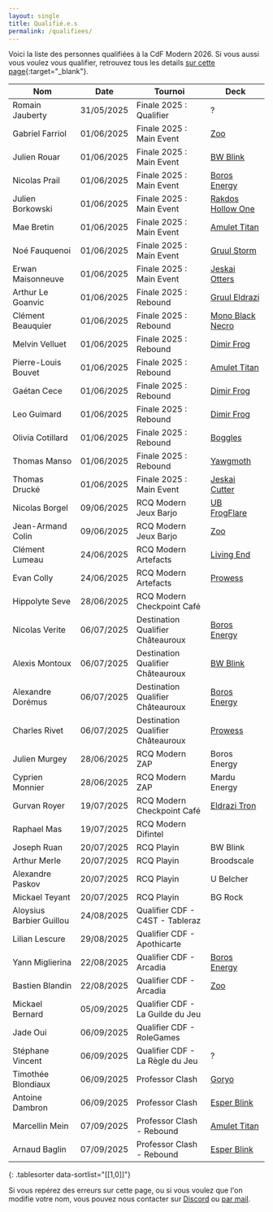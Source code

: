 ```yaml
---
layout: single
title: Qualifié.e.s
permalink: /qualifiees/
---
```


Voici la liste des personnes qualifiées à la CdF Modern 2026.
Si vous aussi vous voulez vous qualifier, retrouvez tous les details [sur cette page](/se-qualifier/){:target="_blank"}.

| Nom | Date | Tournoi | Deck |
| - | - | - | - |
| Romain Jauberty | 31/05/2025 | Finale 2025 : Qualifier | ? |
| Gabriel Farriol | 01/06/2025 | Finale 2025 : Main Event | [Zoo](https://www.mtgtop8.com/event?e=69497&d=726444&f=MO) |
| Julien Rouar | 01/06/2025 | Finale 2025 : Main Event | [BW Blink](https://www.mtgtop8.com/event?e=69497&d=726445&f=MO) |
| Nicolas Prail | 01/06/2025 | Finale 2025 : Main Event | [Boros Energy](https://www.mtgtop8.com/event?e=69497&d=726447&f=MO) |
| Julien Borkowski | 01/06/2025 | Finale 2025 : Main Event | [Rakdos Hollow One](https://www.mtgtop8.com/event?e=69497&d=726446&f=MO) |
| Mae Bretin | 01/06/2025 | Finale 2025 : Main Event | [Amulet Titan](https://www.mtgtop8.com/event?e=69497&d=726449&f=MO) |
| Noé Fauquenoi | 01/06/2025 | Finale 2025 : Main Event | [Gruul Storm](https://www.mtgtop8.com/event?e=69497&d=726450&f=MO) |
| Erwan Maisonneuve | 01/06/2025 | Finale 2025 : Main Event | [Jeskai Otters](https://www.mtgtop8.com/event?e=69497&d=726448&f=MO) |
| Arthur Le Goanvic | 01/06/2025 | Finale 2025 : Rebound | [Gruul Eldrazi](https://www.mtgtop8.com/event?e=69528&f=MO) |
| Clément Beauquier | 01/06/2025 | Finale 2025 : Rebound | [Mono Black Necro](https://www.mtgtop8.com/event?e=69528&d=726714&f=MO) |
| Melvin Velluet | 01/06/2025 | Finale 2025 : Rebound | [Dimir Frog](https://www.mtgtop8.com/event?e=69528&d=726715&f=MO) |
| Pierre-Louis Bouvet | 01/06/2025 | Finale 2025 : Rebound | [Amulet Titan](https://www.mtgtop8.com/event?e=69528&d=726716&f=MO) |
| Gaétan Cece | 01/06/2025 | Finale 2025 : Rebound | [Dimir Frog](https://www.mtgtop8.com/event?e=69528&d=726717&f=MO) |
| Leo Guimard | 01/06/2025 | Finale 2025 : Rebound | [Dimir Frog](https://www.mtgtop8.com/event?e=69528&d=726718&f=MO) |
| Olivia Cotillard | 01/06/2025 | Finale 2025 : Rebound | [Boggles](https://www.mtgtop8.com/event?e=69528&d=726719&f=MO) |
| Thomas Manso | 01/06/2025 | Finale 2025 : Rebound | [Yawgmoth](https://www.mtgtop8.com/event?e=69528&d=726720&f=MO) |
| Thomas Drucké | 01/06/2025 | Finale 2025 : Main Event | [Jeskai Cutter](https://www.mtgtop8.com/event?e=69497&d=726451&f=MO) |
| Nicolas Borgel | 09/06/2025 | RCQ Modern Jeux Barjo | [UB FrogFlare](https://www.mtgtop8.com/event?e=70449&d=733789&f=MO) |
| Jean-Armand Colin | 09/06/2025 | RCQ Modern Jeux Barjo | [Zoo](https://www.mtgtop8.com/event?e=70449&d=733790&f=MO) |
| Clément Lumeau | 24/06/2025 | RCQ Modern Artefacts | [Living End](https://www.mtgtop8.com/event?e=70479&d=734005&f=MO) |
| Evan Colly | 24/06/2025 | RCQ Modern Artefacts | [Prowess](https://www.mtgtop8.com/event?e=70479&d=734006&f=MO) |
| Hippolyte Seve | 28/06/2025 | RCQ Modern Checkpoint Café | |
| Nicolas Verite | 06/07/2025 | Destination Qualifier Châteauroux | [Boros Energy](https://www.mtgtop8.com/event?e=71390&d=741046&f=MO) |
| Alexis Montoux | 06/07/2025 | Destination Qualifier Châteauroux | [BW Blink](https://www.mtgtop8.com/event?e=71390&d=741048&f=MO) |
| Alexandre Dorémus | 06/07/2025 | Destination Qualifier Châteauroux | [Boros Energy](https://www.mtgtop8.com/event?e=71390&d=741052&f=MO) |
| Charles Rivet | 06/07/2025 | Destination Qualifier Châteauroux | [Prowess](https://www.mtgtop8.com/event?e=71390&d=741050&f=MO) |
| Julien Murgey | 28/06/2025 | RCQ Modern ZAP | Boros Energy
| Cyprien Monnier | 28/06/2025 | RCQ Modern ZAP | Mardu Energy
| Gurvan Royer | 19/07/2025 | RCQ Modern Checkpoint Café | [Eldrazi Tron](https://www.magic-ville.com/fr/decks/showdeck.php?ref=1056999) |
| Raphael Mas | 19/07/2025 | RCQ Modern Difintel | |
| Joseph Ruan | 20/07/2025 | RCQ Playin | BW Blink |
| Arthur Merle | 20/07/2025 | RCQ Playin | Broodscale |
| Alexandre Paskov | 20/07/2025 | RCQ Playin | U Belcher |
| Mickael Teyant | 20/07/2025 | RCQ Playin | BG Rock |
| Aloysius Barbier Guillou | 24/08/2025 | Qualifier CDF - C4ST - Tableraz |  |
| Lilian Lescure | 29/08/2025 | Qualifier CDF - Apothicarte |  |
| Yann Miglierina | 22/08/2025 | Qualifier CDF - Arcadia | [Boros Energy](https://www.mtgtop8.com/event?e=72759&d=751955&f=MO)  |
| Bastien Blandin | 22/08/2025 | Qualifier CDF - Arcadia | [Zoo](https://www.mtgtop8.com/event?e=72759&d=751956&f=MO)  |
| Mickael Bernard | 05/09/2025 | Qualifier CDF - La Guilde du Jeu |  |
| Jade Oui | 06/09/2025 | Qualifier CDF - RoleGames |  |
| Stéphane Vincent | 06/09/2025 | Qualifier CDF - La Règle du Jeu | ? |
| Timothée Blondiaux | 06/09/2025 | Professor Clash | [Goryo](https://www.mtgtop8.com/event?e=73360&d=756523&f=MO)  |
| Antoine Dambron | 06/09/2025 | Professor Clash | [Esper Blink](https://www.mtgtop8.com/event?e=73360&d=756525&f=MO)  |
| Marcellin Mein | 07/09/2025 | Professor Clash - Rebound | [Amulet Titan](https://www.mtgtop8.com/event?e=73403&d=756911&f=MO)  |
| Arnaud Baglin | 07/09/2025 | Professor Clash - Rebound | [Esper Blink](https://www.mtgtop8.com/event?e=73403&d=756912&f=MO)  |



{: .tablesorter data-sortlist="[[1,0]]"}

Si vous repérez des erreurs sur cette page, ou si vous voulez que l'on modifie votre nom, vous pouvez nous contacter sur [Discord](https://discord.gg/KW4KPRZ3n7) ou [par mail](mailto:lassembleedumodern@gmail.com).

